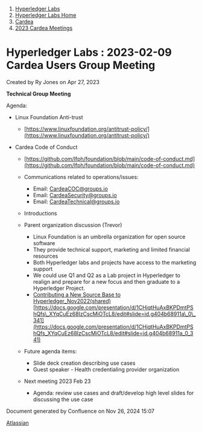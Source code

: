 1. [Hyperledger Labs](index.html)
2. [Hyperledger Labs Home](Hyperledger-Labs-Home_20283400.html)
3. [Cardea](Cardea_20290619.html)
4. [2023 Cardea Meetings](2023-Cardea-Meetings_20294370.html)

# Hyperledger Labs : 2023-02-09 Cardea Users Group Meeting

Created by Ry Jones on Apr 27, 2023

**Technical Group Meeting**

Agenda:

- Linux Foundation Anti-trust
  
  - [https://www.linuxfoundation.org/antitrust-policy/](https://www.linuxfoundation.org/antitrust-policy/)
- Cardea Code of Conduct
  
  - [https://github.com/lfph/foundation/blob/main/code-of-conduct.md](https://github.com/lfph/foundation/blob/main/code-of-conduct.md)
  - Communications related to operations/issues:
    
    - Email: ​​[CardeaCOC@groups.io](https://groups.io/g/CardeaCOC)
    - Email: [CardeaSecurity@groups.io](https://groups.io/g/CardeaSecurity)
    - Email: [CardeaTechnical@groups.io](https://groups.io/g/CardeaTechnical)
  - Introductions
  - Parent organization discussion (Trevor)
    
    - Linux Foundation is an umbrella organization for open source software
    - They provide technical support, marketing and limited financial resources
    - Both Hyperledger labs and projects have access to the marketing support
    - We could use Q1 and Q2 as a Lab project in Hyperledger to realign and prepare for a new focus and then graduate to a Hyperledger Project.
    - [Contributing a New Source Base to Hyperledger\_Nov2022(shared)](https://docs.google.com/presentation/d/1CHjqtHuAxBKPDmtPShQfs_XYqCuEz68IzCscMiOTcL8/edit#slide=id.g404b68911a_0_341)[https://docs.google.com/presentation/d/1CHjqtHuAxBKPDmtPShQfs\_XYqCuEz68IzCscMiOTcL8/edit#slide=id.g404b68911a\_0\_341](https://docs.google.com/presentation/d/1CHjqtHuAxBKPDmtPShQfs_XYqCuEz68IzCscMiOTcL8/edit#slide=id.g404b68911a_0_341)
  - Future agenda items:
    
    - Slide deck creation describing use cases
    - Guest speaker - Health credentialing provider organization
  - Next meeting 2023 Feb 23
    
    - Agenda: review use cases and draft/develop high level slides for discussing the use case

Document generated by Confluence on Nov 26, 2024 15:07

[Atlassian](http://www.atlassian.com/)
